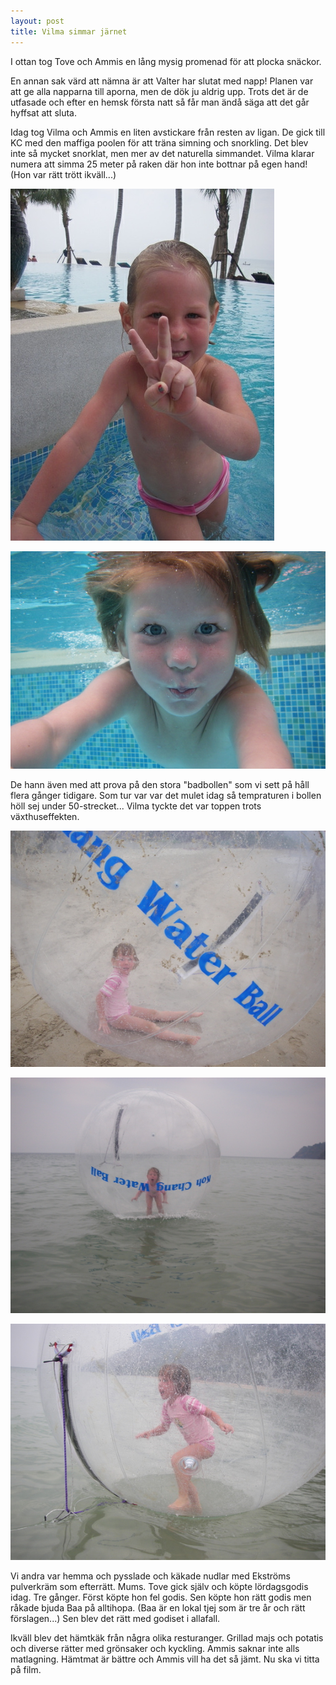 ```yaml
---
layout: post
title: Vilma simmar järnet
---
```


I ottan tog Tove och Ammis en lång mysig promenad för att plocka
snäckor.

En annan sak värd att nämna är att Valter har slutat med napp! Planen
var att ge alla napparna till aporna, men de dök ju aldrig upp. Trots
det är de utfasade och efter en hemsk första natt så får man ändå säga
att det går hyffsat att sluta.

Idag tog Vilma och Ammis en liten avstickare från resten av ligan. De
gick till KC med den maffiga poolen för att träna simning och
snorkling. Det blev inte så mycket snorklat, men mer av det naturella
simmandet. Vilma klarar numera att simma 25 meter på raken där hon
inte bottnar på egen hand! (Hon var rätt trött ikväll...)

<a href="/images/drupal/IMGP3619.JPG"><img src="/images/drupal/thumbnails/IMGP3619.JPG"/></a>

<a href="/images/drupal/IMGP3637.JPG"><img src="/images/drupal/thumbnails/IMGP3637.JPG"/></a>

De hann även med att prova på den stora "badbollen" som vi sett på
håll flera gånger tidigare. Som tur var var det mulet idag så
tempraturen i bollen höll sej under 50-strecket... Vilma tyckte det
var toppen trots växthuseffekten.

<a href="/images/drupal/IMGP3640.JPG"><img src="/images/drupal/thumbnails/IMGP3640.JPG"/></a>

<a href="/images/drupal/IMGP3649.JPG"><img src="/images/drupal/thumbnails/IMGP3649.JPG"/></a>

<a href="/images/drupal/IMGP3650.JPG"><img src="/images/drupal/thumbnails/IMGP3650.JPG"/></a>

Vi andra var hemma och pysslade och käkade nudlar med Ekströms
pulverkräm som efterrätt. Mums. Tove gick själv och köpte lördagsgodis
idag. Tre gånger. Först köpte hon fel godis. Sen köpte hon rätt godis
men råkade bjuda Baa på alltihopa. (Baa är en lokal tjej som är tre år
och rätt förslagen...) Sen blev det rätt med godiset i allafall.

Ikväll blev det hämtkäk från några olika resturanger. Grillad majs och
potatis och diverse rätter med grönsaker och kyckling. Ammis saknar
inte alls matlagning. Hämtmat är bättre och Ammis vill ha det så
jämt. Nu ska vi titta på film.

